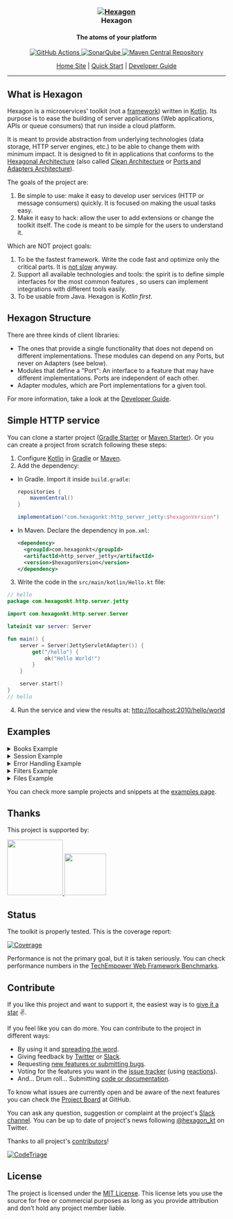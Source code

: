 
<h3 align="center">
  <a href="https://hexagonkt.com">
    <img alt="Hexagon" src="hexagon_site/assets/tile-small.png" />
  </a>
  <br>
  Hexagon
</h3>

<h4 align="center">The atoms of your platform</h4>

<p align="center">
  <a href="https://github.com/hexagonkt/hexagon/actions">
    <img
      alt="GitHub Actions"
      src="https://github.com/hexagonkt/hexagon/workflows/Release/badge.svg" />
  </a>
  <a href="https://hexagonkt.com/jacoco">
    <img
      src="https://hexagonkt.com/img/coverage.svg"
      alt="SonarQube" />
  </a>
  <a href="https://search.maven.org/search?q=g:com.hexagonkt">
    <img
      src="https://hexagonkt.com/img/download.svg"
      alt="Maven Central Repository" />
  </a>
</p>

<p align="center">
  <a href="https://hexagonkt.com/index.html">Home Site</a> |
  <a href="https://hexagonkt.com/quick_start/index.html">Quick Start</a> |
  <a href="https://hexagonkt.com/developer_guide/index.html">Developer Guide</a>
</p>

---

## What is Hexagon

Hexagon is a microservices' toolkit (not a [framework]) written in [Kotlin]. Its purpose is to ease
the building of server applications (Web applications, APIs or queue consumers) that run inside a
cloud platform.

It is meant to provide abstraction from underlying technologies (data storage, HTTP server engines,
etc.) to be able to change them with minimum impact. It is designed to fit in applications that
conforms to the [Hexagonal Architecture] (also called [Clean Architecture] or
[Ports and Adapters Architecture]).

The goals of the project are:

1. Be simple to use: make it easy to develop user services (HTTP or message consumers) quickly. It
   is focused on making the usual tasks easy.
2. Make it easy to hack: allow the user to add extensions or change the toolkit itself. The code is
   meant to be simple for the users to understand it.

Which are NOT project goals:

1. To be the fastest framework. Write the code fast and optimize only the critical parts. It is
   [not slow][benchmark] anyway.
2. Support all available technologies and tools: the spirit is to define simple interfaces for
   the most common features , so users can implement integrations with different tools easily.
3. To be usable from Java. Hexagon is *Kotlin first*.

[Kotlin]: http://kotlinlang.org
[framework]: https://stackoverflow.com/a/3057818/973418
[Hexagonal Architecture]: http://fideloper.com/hexagonal-architecture
[Clean Architecture]: https://8thlight.com/blog/uncle-bob/2012/08/13/the-clean-architecture.html
[Ports and Adapters Architecture]: https://herbertograca.com/2017/09/14/ports-adapters-architecture
[benchmark]: https://www.techempower.com/benchmarks

## Hexagon Structure

There are three kinds of client libraries:

* The ones that provide a single functionality that does not depend on different implementations.
  These modules can depend on any Ports, but never on Adapters (see below).
* Modules that define a "Port": An interface to a feature that may have different implementations.
  Ports are independent of each other.
* Adapter modules, which are Port implementations for a given tool.

For more information, take a look at the [Developer Guide].

## Simple HTTP service

You can clone a starter project ([Gradle Starter] or [Maven Starter]). Or you can create a project
from scratch following these steps:

1. Configure [Kotlin] in [Gradle][Setup Gradle] or [Maven][Setup Maven].
2. Add the dependency:

  * In Gradle. Import it inside `build.gradle`:

    ```groovy
    repositories {
        mavenCentral()
    }

    implementation("com.hexagonkt:http_server_jetty:$hexagonVersion")
    ```

  * In Maven. Declare the dependency in `pom.xml`:

    ```xml
    <dependency>
      <groupId>com.hexagonkt</groupId>
      <artifactId>http_server_jetty</artifactId>
      <version>$hexagonVersion</version>
    </dependency>
    ```

3. Write the code in the `src/main/kotlin/Hello.kt` file:

```kotlin
// hello
package com.hexagonkt.http.server.jetty

import com.hexagonkt.http.server.Server

lateinit var server: Server

fun main() {
    server = Server(JettyServletAdapter()) {
        get("/hello") {
            ok("Hello World!")
        }
    }

    server.start()
}
// hello
```

4. Run the service and view the results at: [http://localhost:2010/hello/world][Endpoint]

[Gradle Starter]: https://github.com/hexagonkt/gradle_starter
[Maven Starter]: https://github.com/hexagonkt/maven_starter
[Setup Gradle]: https://kotlinlang.org/docs/reference/using-gradle.html
[Setup Maven]: https://kotlinlang.org/docs/reference/using-maven.html
[Endpoint]: http://localhost:2010/hello/world
[Developer Guide]: http://hexagonkt.com/developer_guide/index.html

## Examples

<details>
<summary>Books Example</summary>

A simple CRUD example showing how to manage book resources. Here you can check the
[full test](port_http_server/src/test/kotlin/examples/BooksTest.kt).

```kotlin
// books
data class Book(val author: String, val title: String)

private val books: MutableMap<Int, Book> = linkedMapOf(
    100 to Book("Miguel de Cervantes", "Don Quixote"),
    101 to Book("William Shakespeare", "Hamlet"),
    102 to Book("Homer", "The Odyssey")
)

val server: Server = Server(adapter) {
    post("/books") {
        // Require fails if parameter does not exists
        val author = queryParameters.require("author")
        val title = queryParameters.require("title")
        val id = (books.keys.max() ?: 0) + 1
        books += id to Book(author, title)
        send(201, id)
    }

    get("/books/{id}") {
        val bookId = pathParameters.require("id").toInt()
        val book = books[bookId]
        if (book != null)
            // ok() is a shortcut to send(200)
            ok("Title: ${book.title}, Author: ${book.author}")
        else
            send(404, "Book not found")
    }

    put("/books/{id}") {
        val bookId = pathParameters.require("id").toInt()
        val book = books[bookId]
        if (book != null) {
            books += bookId to book.copy(
                author = queryParameters["author"] ?: book.author,
                title = queryParameters["title"] ?: book.title
            )

            ok("Book with id '$bookId' updated")
        }
        else {
            send(404, "Book not found")
        }
    }

    delete("/books/{id}") {
        val bookId = pathParameters.require("id").toInt()
        val book = books[bookId]
        books -= bookId
        if (book != null)
            ok("Book with id '$bookId' deleted")
        else
            send(404, "Book not found")
    }

    // Matches path's requests with *any* HTTP method as a fallback (return 404 instead 405)
    any("/books/{id}") { send(405) }

    get("/books") { ok(books.keys.joinToString(" ", transform = Int::toString)) }
}
// books
```
</details>

<details>
<summary>Session Example</summary>

Example showing how to use sessions. Here you can check the
[full test](port_http_server/src/test/kotlin/examples/SessionTest.kt).

```kotlin
// session
val server: Server = Server(adapter) {
    path("/session") {
        get("/id") { ok(session.id ?: "null") }
        get("/access") { ok(session.lastAccessedTime?.toString() ?: "null") }
        get("/new") { ok(session.isNew()) }

        path("/inactive") {
            get { ok(session.maxInactiveInterval ?: "null") }

            put("/{time}") {
                session.maxInactiveInterval = pathParameters.require("time").toInt()
            }
        }

        get("/creation") { ok(session.creationTime ?: "null") }
        post("/invalidate") { session.invalidate() }

        path("/{key}") {
            put("/{value}") {
                session.set(pathParameters.require("key"), pathParameters.require("value"))
            }

            get { ok(session.get(pathParameters.require("key")).toString()) }
            delete { session.remove(pathParameters.require("key")) }
        }

        get {
            val attributes = session.attributes
            val attributeTexts = attributes.entries.map { it.key + " : " + it.value }

            response.headers["attributes"] = attributeTexts.joinToString(", ")
            response.headers["attribute values"] = attributes.values.joinToString(", ")
            response.headers["attribute names"] = attributes.keys.joinToString(", ")

            response.headers["creation"] = session.creationTime.toString()
            response.headers["id"] = session.id ?: ""
            response.headers["last access"] = session.lastAccessedTime.toString()

            response.status = 200
        }
    }
}
// session
```
</details>

<details>
<summary>Error Handling Example</summary>

Code to show how to handle callback exceptions and HTTP error codes. Here you can check the
[full test](port_http_server/src/test/kotlin/examples/ErrorsTest.kt).

```kotlin
// errors
class CustomException : IllegalArgumentException()

val server: Server = Server(adapter) {
    error(UnsupportedOperationException::class) {
        response.headers["error"] = it.message ?: it.javaClass.name
        send(599, "Unsupported")
    }

    error(IllegalArgumentException::class) {
        response.headers["runtimeError"] = it.message ?: it.javaClass.name
        send(598, "Runtime")
    }

    // Catching `Exception` handles any unhandled exception before (it has to be the last)
    error(Exception::class) { send(500, "Root handler") }

    // It is possible to execute a handler upon a given status code before returning
    error(588) { send(578, "588 -> 578") }

    get("/exception") { throw UnsupportedOperationException("error message") }
    get("/baseException") { throw CustomException() }
    get("/unhandledException") { error("error message") }

    get("/halt") { halt("halted") }
    get("/588") { halt(588) }
}
// errors
```
</details>

<details>
<summary>Filters Example</summary>

This example shows how to add filters before and after route execution. Here you can check the
[full test](port_http_server/src/test/kotlin/examples/FiltersTest.kt).

```kotlin
// filters
private val users: Map<String, String> = mapOf(
    "Turing" to "London",
    "Dijkstra" to "Rotterdam"
)

private val server: Server = Server(adapter) {
    before { attributes["start"] = nanoTime() }

    before("/protected/*") {
        val authorization = request.headers["Authorization"] ?: halt(401, "Unauthorized")
        val credentials = authorization.removePrefix("Basic ")
        val userPassword = String(Base64.getDecoder().decode(credentials)).split(":")

        // Parameters set in call attributes are accessible in other filters and routes
        attributes["username"] = userPassword[0]
        attributes["password"] = userPassword[1]
    }

    // All matching filters are run in order unless call is halted
    before("/protected/*") {
        if(users[attributes["username"]] != attributes["password"])
            halt(403, "Forbidden")
    }

    get("/protected/hi") { ok("Hello ${attributes["username"]}!") }

    // After filters are ran even if request was halted before
    after { response.headers["time"] = nanoTime() - attributes["start"] as Long }
}
// filters
```
</details>

<details>
<summary>Files Example</summary>

The following code shows how to serve resources and receive files. Here you can check the
[full test](https://github.com/hexagonkt/hexagon/blob/master/port_http_server/src/test/kotlin/examples/FilesTest.kt).

```kotlin
// files
private val server: Server = Server(adapter) {
    path("/static") {
        get("/files/*", Resource("assets")) // Serve `assets` resources on `/html/*`
        get("/resources/*", File(directory)) // Serve `test` folder on `/pub/*`
    }

    get("/html/*", Resource("assets")) // Serve `assets` resources on `/html/*`
    get("/pub/*", File(directory)) // Serve `test` folder on `/pub/*`
    get(Resource("public")) // Serve `public` resources folder on `/*`

    post("/multipart") { ok(request.parts.keys.joinToString(":")) }

    post("/file") {
        val part = request.parts.values.first()
        val content = part.inputStream.reader().readText()
        ok(content)
    }

    post("/form") {
        fun serializeMap(map: Map<String, List<String>>): List<String> = listOf(
            map.map { "${it.key}:${it.value.joinToString(",")}}" }.joinToString("\n")
        )

        val queryParams = serializeMap(queryParametersValues)
        val formParams = serializeMap(formParametersValues)

        response.headersValues["queryParams"] = queryParams
        response.headersValues["formParams"] = formParams
    }
}
// files
```
</details>

You can check more sample projects and snippets at the [examples page].

[examples page]: https://hexagonkt.com/examples/example_projects

## Thanks

This project is supported by:

<a href="https://www.digitalocean.com/?utm_medium=opensource&utm_source=Hexagon-Toolkit">
  <img
    height="128px"
    src=
      "https://opensource.nyc3.cdn.digitaloceanspaces.com/attribution/assets/SVG/DO_Logo_vertical_blue.svg">
</a>

<a href="https://www.jetbrains.com/?from=Hexagon-Toolkit">
  <img
    height="96px"
    src="https://hexagonkt.com/img/sponsors/jetbrains-variant-4.svg">
</a>

## Status

The toolkit is properly tested. This is the coverage report:

[![Coverage]][CoverageReport]

Performance is not the primary goal, but it is taken seriously. You can check performance numbers
in the [TechEmpower Web Framework Benchmarks][benchmark].

[Coverage]: https://hexagonkt.com/img/coverage.svg
[CoverageReport]: https://hexagonkt.com/jacoco

## Contribute

If you like this project and want to support it, the easiest way is to [give it a star] :v:.

If you feel like you can do more. You can contribute to the project in different ways:

* By using it and [spreading the word][@hexagon_kt].
* Giving feedback by [Twitter][@hexagon_kt] or [Slack].
* Requesting [new features or submitting bugs][issues].
* Voting for the features you want in the [issue tracker][issues] (using [reactions]).
* And... Drum roll... Submitting [code or documentation][contributing].

To know what issues are currently open and be aware of the next features you can check the
[Project Board] at GitHub.

You can ask any question, suggestion or complaint at the project's [Slack channel][Slack]. You can
be up to date of project's news following [@hexagon_kt] on Twitter.

Thanks to all project's [contributors]!

[![CodeTriage](https://www.codetriage.com/hexagonkt/hexagon/badges/users.svg)][CodeTriage]

[give it a star]: https://github.com/hexagonkt/hexagon/stargazers
[@hexagon_kt]: https://twitter.com/hexagon_kt
[Slack]: https://kotlinlang.slack.com/messages/hexagon
[issues]: https://github.com/hexagonkt/hexagon/issues
[reactions]: https://github.com/blog/2119-add-reactions-to-pull-requests-issues-and-comments
[contributing]: contributing.md
[Project Board]: https://github.com/hexagonkt/hexagon/projects/1
[contributors]: https://github.com/hexagonkt/hexagon/graphs/contributors
[CodeTriage]: https://www.codetriage.com/hexagonkt/hexagon

## License

The project is licensed under the [MIT License]. This license lets you use the source for free or
commercial purposes as long as you provide attribution and don’t hold any project member liable.

[MIT License]: license.md
